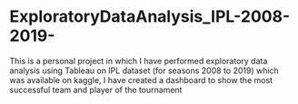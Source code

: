 # ExploratoryDataAnalysis_IPL-2008-2019-
This is a personal project in which I have performed exploratory data analysis using Tableau on IPL dataset (for seasons 2008 to 2019) which was available on kaggle, I have created a dashboard to show the most successful team and player of the tournament

